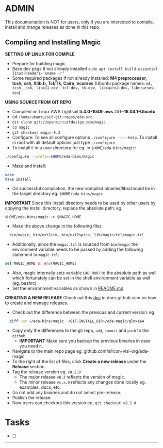 # ADMIN
This documentation is NOT for users, only if you are interested to compile, install and mange releases as done in this repo.

## Compiling and Installing Magic

**SETTING UP LINUX FOR COMPILE**

- Prepare for building magic. 
- Base dev pkgs if not already installed ```sudo apt install build-essential linux-headers-‘uname -r‘```
- Some required packages if not already installed: **M4 preprocessor, tcsh, csh, Xlib.h, Tcl/Tk, Cairo, ncurses** (Ubuntu package names: ```m4, tcsh, csh, libx11-dev, tcl-dev, tk-dev, libcairo2-dev, libncurses-dev```)
 
**USING SOURCE FROM GIT REPO**

- Compiled on Linux AWS Lightsail **5.4.0-1049-aws** #51~**18.04.1-Ubuntu**
- cd ```/home/ubuntu/sit-git-repos/eda-src```
- ```git clone git://opencircuitdesign.com/magic```
- ```cd magic```
- ```git checkout magic-8.3```
- Configure: To see all configure options ```./configure -----help```. To install in root with all default options just type ```./configure```
- To install it in a user directory for eg. in ```$HOME/eda-bins/magic```: 
```bash 
./configure --prefix=$HOME/eda-bins/magic
```
- Make and install:
```bash
make
make install
```
- On successful compilation, the new compiled binaries/libs/should be in the target directory eg. ```$HOME/eda-bins/magic```
  
**IMPORTANT** Since this install directory needs to be used by other users by copying the install directory, replace the absolute path: eg. 
```
$HOME/eda-bins/magic -> $MAGIC_HOME
```
- Make the above change in the following files:
```bash
  bin/magic, bin/ext2sim, bin/ext2spice, lib/magic/tcl/magic.tcl
```
- Additionally, since the ```magic.tcl``` is sourced from ```bin/magic``` the environment variable needs to be passed by adding the following statement to ```magic.tcl```:
```tcl
set MAGIC_HOME $::env(MAGIC_HOME)
```
- Also, magic internally sets variable ```CAD_ROOT``` to the absolute path as well which fortunately can be set in the shell environment variable as well (eg. bashrc).
- Set the environment variables as shown in [README.md](README.md)

**CREATING A NEW RELEASE**
Check out this [doc](https://docs.github.com/en/github/administering-a-repository/releasing-projects-on-github/managing-releases-in-a-repository) in docs.github.com on how to create and manage releases.
  
- Check out the difference between the previous and current version: eg.
```bash
  diff -qr ~/eda-bins/magic  <GIT-INSTALL_DIR>/eda-magic/glnxa64
```
- Copy only the differences to the git repo, `add`, `commit` and `push` to the `github`.
  - **IMPORTANT** Make sure you backup the previous binaries in case you need it.
- Navigate to the main repo page eg. github.com/silicon-vlsi-org/eda-magic
- To the right of the list of files, click **Create a new release** under the **Release** section.
- Tag the release version eg. ```v8.3.0```
  - The major release ```v8.3``` reflects the version of magic.
  - The minor release ```vx.x.0``` reflects any changes done locally eg. examples, docs, etc.
- Do not add any binaries and do not select pre-release.
- Publish the release. 
- Now users can checkout this version eg. ```git checkout v8.3.0```
  
# Tasks
- [ ] 

* * *

[OpenRAM]:              https://openram.soe.ucsc.edu/
[OpenRAMgit]:           https://github.com/VLSIDA/OpenRAM 
[OpenRAMpaper]:         https://ieeexplore.ieee.org/document/7827670/
[SCMOS]:                https://www.mosis.com/files/scmos/scmos.pdf
[NGSpice]:              http://ngspice.sourceforge.net
[NGSpiceMan]:           http://ngspice.sourceforge.net/docs/ngspice-html-manual/manual.xhtml
[Magic]:                http://opencircuitdesign.com/magic/
[Netgen]:               http://opencircuitdesign.com/netgen/


